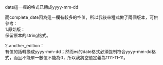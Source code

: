date這一欄的格式已轉成yyyy-mm-dd

而complete_date因為這一欄有較多的空值，所以我後來程式做了兩個版本，可供參考：  
1.原始版：  
保留原本的string格式。

2.another_edition：  
有值的話轉換成yyyy-mm-dd；然而es的date格式必須強制符合yyyy-mm-dd格式，而且不能單一數值不能為0，所以我將空值定義為1111-11-11。
